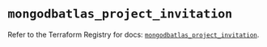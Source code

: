 # `mongodbatlas_project_invitation`

Refer to the Terraform Registry for docs: [`mongodbatlas_project_invitation`](https://registry.terraform.io/providers/mongodb/mongodbatlas/1.18.0/docs/resources/project_invitation).
